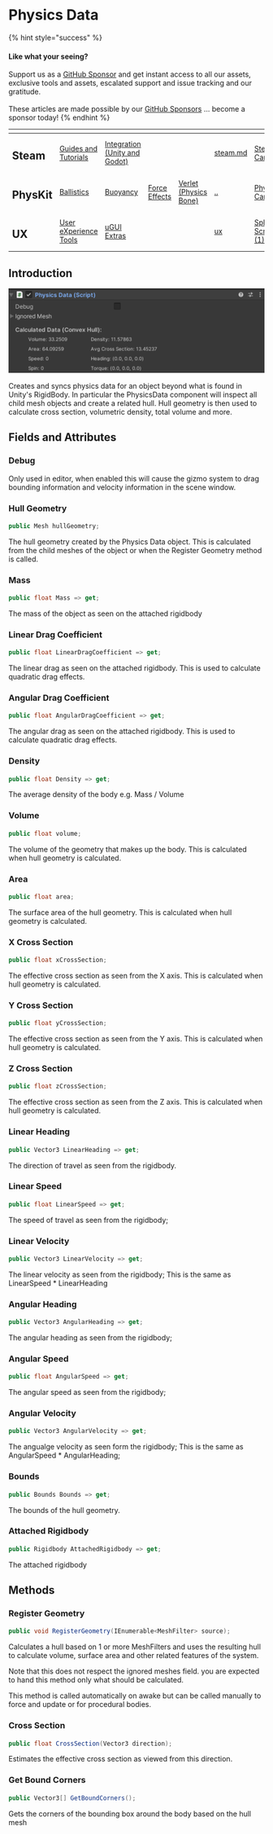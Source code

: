 # Physics Data

{% hint style="success" %}
#### Like what your seeing?

Support us as a [GitHub Sponsor](../../../become-a-sponsor/) and get instant access to all our assets, exclusive tools and assets, escalated support and issue tracking and our gratitude.\
\
These articles are made possible by our [GitHub Sponsors](../../../become-a-sponsor/) ... become a sponsor today!
{% endhint %}

<table data-view="cards"><thead><tr><th></th><th></th><th></th><th></th><th></th><th data-hidden data-card-target data-type="content-ref"></th><th data-hidden data-card-cover data-type="files"></th></tr></thead><tbody><tr><td><h2>Steam</h2></td><td><a href="../../../steam/steam.md">Guides and Tutorials</a></td><td><a href="../../steamworks/">Integration (Unity and Godot)</a></td><td></td><td></td><td><a href="../../../steam/steam.md">steam.md</a></td><td><a href="../../../.gitbook/assets/Steamworks Card.png">Steamworks Card.png</a></td></tr><tr><td><h2>PhysKit</h2></td><td><a href="../sample-scenes/fantasy-style-ballistic-simulation.md">Ballistics</a></td><td><a href="../sample-scenes/1-buoyancy-example.md">Buoyancy</a></td><td><a href="../sample-scenes/1-force-effect-fields.md">Force Effects</a></td><td><a href="../sample-scenes/2-verlet-spring-skinned-mesh.md">Verlet (Physics Bone)</a></td><td><a href="../">..</a></td><td><a href="../../../.gitbook/assets/PhysKit Card.png">PhysKit Card.png</a></td></tr><tr><td><h2>UX</h2></td><td><a href="../../ux/learning/core-concepts/">User eXperience Tools</a></td><td><a href="../../ux/learning/ugui-extras/">uGUI Extras</a></td><td></td><td></td><td><a href="../../ux/">ux</a></td><td><a href="../../../.gitbook/assets/Splash Screen (1).png">Splash Screen (1).png</a></td></tr></tbody></table>

## Introduction

![](<../../../.gitbook/assets/image (157) (1).png>)

Creates and syncs physics data for an object beyond what is found in Unity's RigidBody. In particular the PhysicsData component will inspect all child mesh objects and create a related hull. Hull geometry is then used to calculate cross section, volumetric density, total volume and more.

## Fields and Attributes

### Debug

Only used in editor, when enabled this will cause the gizmo system to drag bounding information and velocity information in the scene window.

### Hull Geometry

```csharp
public Mesh hullGeometry;
```

The hull geometry created by the Physics Data object. This is calculated from the child meshes of the object or when the Register Geometry method is called.

### Mass

```csharp
public float Mass => get;
```

The mass of the object as seen on the attached rigidbody

### Linear Drag Coefficient

```csharp
public float LinearDragCoefficient => get;
```

The linear drag as seen on the attached rigidbody. This is used to calculate quadratic drag effects.

### Angular Drag Coefficient

```csharp
public float AngularDragCoefficient => get;
```

The angular drag as seen on the attached rigidbody. This is used to calculate quadratic drag effects.

### Density

```csharp
public float Density => get;
```

The average density of the body e.g. Mass / Volume

### Volume

```csharp
public float volume;
```

The volume of the geometry that makes up the body. This is calculated when hull geometry is calculated.

### Area

```csharp
public float area;
```

The surface area of the hull geometry. This is calculated when hull geometry is calculated.

### X Cross Section

```csharp
public float xCrossSection;
```

The effective cross section as seen from the X axis. This is calculated when hull geometry is calculated.

### Y Cross Section

```csharp
public float yCrossSection;
```

The effective cross section as seen from the Y axis. This is calculated when hull geometry is calculated.

### Z Cross Section

```csharp
public float zCrossSection;
```

The effective cross section as seen from the Z axis. This is calculated when hull geometry is calculated.

### Linear Heading

```csharp
public Vector3 LinearHeading => get;
```

The direction of travel as seen from the rigidbody.

### Linear Speed

```csharp
public float LinearSpeed => get;
```

The speed of travel as seen from the rigidbody;

### Linear Velocity

```csharp
public Vector3 LinearVelocity => get;
```

The linear velocity as seen from the rigidbody; This is the same as LinearSpeed \* LinearHeading

### Angular Heading

```csharp
public Vector3 AngularHeading => get;
```

The angular heading as seen from the rigidbody;

### Angular Speed

```csharp
public float AngularSpeed => get;
```

The angular speed as seen from the rigidbody;

### Angular Velocity

```csharp
public Vector3 AngularVelocity => get;
```

The angualge velocity as seen form the rigidbody; This is the same as AngularSpeed \* AngularHeading;

### Bounds

```csharp
public Bounds Bounds => get;
```

The bounds of the hull geometry.

### Attached Rigidbody

```csharp
public Rigidbody AttachedRigidbody => get;
```

The attached rigidbody

## Methods

### Register Geometry

```csharp
public void RegisterGeometry(IEnumerable<MeshFilter> source);
```

Calculates a hull based on 1 or more MeshFilters and uses the resulting hull to calculate volume, surface area and other related features of the system.

Note that this does not respect the ignored meshes field. you are expected to hand this method only what should be calculated.

This method is called automatically on awake but can be called manually to force and update or for procedural bodies.

### Cross Section

```csharp
public float CrossSection(Vector3 direction);
```

Estimates the effective cross section as viewed from this direction.

### Get Bound Corners

```csharp
public Vector3[] GetBoundCorners();
```

Gets the corners of the bounding box around the body based on the hull mesh

